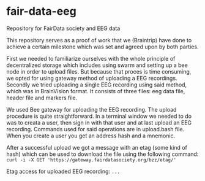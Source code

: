 # fair-data-eeg
Repository for FairData society and EEG data

This repository serves as a proof of work that  we (Braintrip) have done to achieve a certain milestone which was set and agreed upon by both parties.

First we needed to familiarize ourselves with the whole principle of decentralized storage which includes using swarm and setting up a bee node in order to upload
files. But because that proces is time consuming, we opted for using gateway method of uploading a EEG recordings. Secondly we tried uploading a single EEG recording
using said method, which was in BrainVision format. It consists of three files: eeg data file, header file and markers file.

We used Bee gateway for uploading the EEG recording. The upload procedure is quite straightforward. In a terminal window we needed to do was to creata a user,
then sign in with that user and at last upload an EEG recording. Commands used for said operations are in upload.bash file. When you create a user you get an address
hash and a mnemonic.

After a successful upload we got a message with an etag (some kind of hash) which can be used to download the file using the following command:
`curl -i -X GET 'https://gateway.fairdatasociety.org/bzz/etag/'`

Etag access for uploaded EEG recording: `...`
